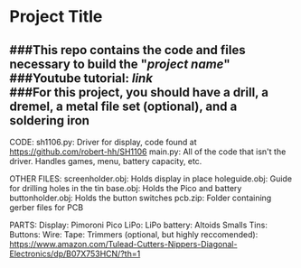 # Project Title
###This repo contains the code and files necessary to build the "***project name***"<br/>
###Youtube tutorial: ***link***<br/>
###For this project, you should have a drill, a dremel, a metal file set (optional), and a soldering iron<br/>
---------------------------------------

CODE:
sh1106.py: Driver for display, code found at https://github.com/robert-hh/SH1106
main.py: All of the code that isn't the driver. Handles games, menu, battery capacity, etc.

OTHER FILES:
screenholder.obj: Holds display in place
holeguide.obj: Guide for drilling holes in the tin
base.obj: Holds the Pico and battery
buttonholder.obj: Holds the button switches
pcb.zip: Folder containing gerber files for PCB

PARTS:
Display: 
Pimoroni Pico LiPo: 
LiPo battery: 
Altoids Smalls Tins:
Buttons: 
Wire: 
Tape: 
Trimmers (optional, but highly reccomended): https://www.amazon.com/Tulead-Cutters-Nippers-Diagonal-Electronics/dp/B07X753HCN/?th=1
